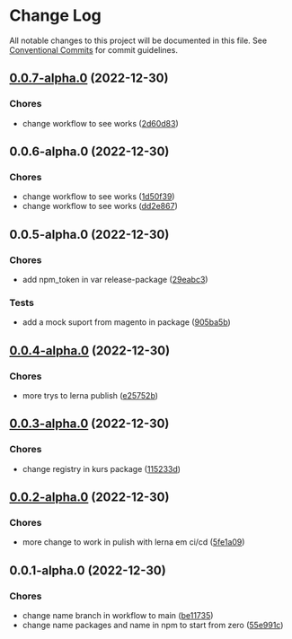 # Change Log

All notable changes to this project will be documented in this file.
See [Conventional Commits](https://conventionalcommits.org) for commit guidelines.

## [0.0.7-alpha.0](https://github.com/Yokaito/kurs/compare/v0.0.6-alpha.0...v0.0.7-alpha.0) (2022-12-30)

### Chores

- change workflow to see works ([2d60d83](https://github.com/Yokaito/kurs/commit/2d60d837038d6d52b6a4c78fa7cfafb695aa12ff))

## 0.0.6-alpha.0 (2022-12-30)

### Chores

- change workflow to see works ([1d50f39](https://github.com/Yokaito/kurs/commit/1d50f39bcc73975f3a3c821ceac0427bde9bdb2a))
- change workflow to see works ([dd2e867](https://github.com/Yokaito/kurs/commit/dd2e8673448a6cc82d022e2950ed74079b55375c))

## 0.0.5-alpha.0 (2022-12-30)

### Chores

- add npm_token in var release-package ([29eabc3](https://github.com/Yokaito/kurs/commit/29eabc36f7df1e35f0fc47a53e447397cf624561))

### Tests

- add a mock suport from magento in package ([905ba5b](https://github.com/Yokaito/kurs/commit/905ba5bb7035161cba4d25d2ec6bd895186c7fcc))

## [0.0.4-alpha.0](https://github.com/Yokaito/kurs/compare/v0.0.3-alpha.0...v0.0.4-alpha.0) (2022-12-30)

### Chores

- more trys to lerna publish ([e25752b](https://github.com/Yokaito/kurs/commit/e25752b4c1822b7b7430e83e58341b1e9b49b6a5))

## [0.0.3-alpha.0](https://github.com/Yokaito/kurs/compare/v0.0.2-alpha.0...v0.0.3-alpha.0) (2022-12-30)

### Chores

- change registry in kurs package ([115233d](https://github.com/Yokaito/kurs/commit/115233dba9f3c0ffd59859dc37921dc55d009bf9))

## [0.0.2-alpha.0](https://github.com/Yokaito/kurs/compare/v0.0.1-alpha.0...v0.0.2-alpha.0) (2022-12-30)

### Chores

- more change to work in pulish with lerna em ci/cd ([5fe1a09](https://github.com/Yokaito/kurs/commit/5fe1a0959b8304eb84b4b55b852c45c33309e566))

## 0.0.1-alpha.0 (2022-12-30)

### Chores

- change name branch in workflow to main ([be11735](https://github.com/Yokaito/kurs/commit/be1173552862ac3009fa5d219ae935a1e02b62c5))
- change name packages and name in npm to start from zero ([55e991c](https://github.com/Yokaito/kurs/commit/55e991c626b89969638aecb107eef8fe4c2796cd))

